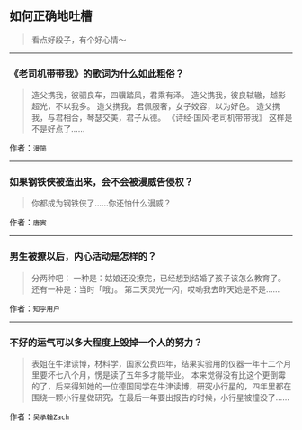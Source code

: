 ## 如何正确地吐槽

> 看点好段子，有个好心情～


 
---

### 《老司机带带我》的歌词为什么如此粗俗？

> 造父携我，彼驷良车，四骥踏风，君乘有泽。
> 造父携我，彼良轼辙，越影超光，不以我多。
> 造父携我，君佩服奢，女子姣容，以为好色。
> 造父携我，与君相合，琴瑟交美，君子从德。
> 《诗经·国风·老司机带带我》
> 这样是不是好点了……


作者：`漫简`

---

### 如果钢铁侠被造出来，会不会被漫威告侵权？

> 你都成为钢铁侠了……你还怕什么漫威？


作者：`唐寅`

---

### 男生被撩以后，内心活动是怎样的？

> 分两种吧：
> 一种是：姑娘还没撩完，已经想到结婚了孩子该怎么教育了。
> 还有一种是：当时「哦」。
> 第二天灵光一闪，哎呦我去昨天她是不是……


作者：`知乎用户`

---

### 不好的运气可以多大程度上毁掉一个人的努力？

> 表姐在牛津读博，材料学，国家公费四年，结果实验用的仪器一年十二个月里要坏七八个月，愣是读了五年多才能毕业。
> 本来觉得没有比这个更倒霉的了，后来得知她的一位德国同学在牛津读博，研究小行星的，四年里都在围绕一颗小行星做研究，在最后一年要出报告的时候，小行星被撞没了……


作者：`吴承翰Zach`